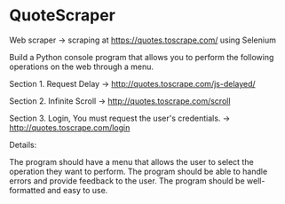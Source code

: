# QuoteScraper
Web scraper -> scraping at https://quotes.toscrape.com/ using Selenium

Build a Python console program that allows you to perform the following operations on the web through a menu.

Section 1. Request Delay -> http://quotes.toscrape.com/js-delayed/

Section 2. Infinite Scroll -> http://quotes.toscrape.com/scroll

Section 3. Login, You must request the user's credentials. -> http://quotes.toscrape.com/login

Details:

The program should have a menu that allows the user to select the operation they want to perform.
The program should be able to handle errors and provide feedback to the user.
The program should be well-formatted and easy to use.

